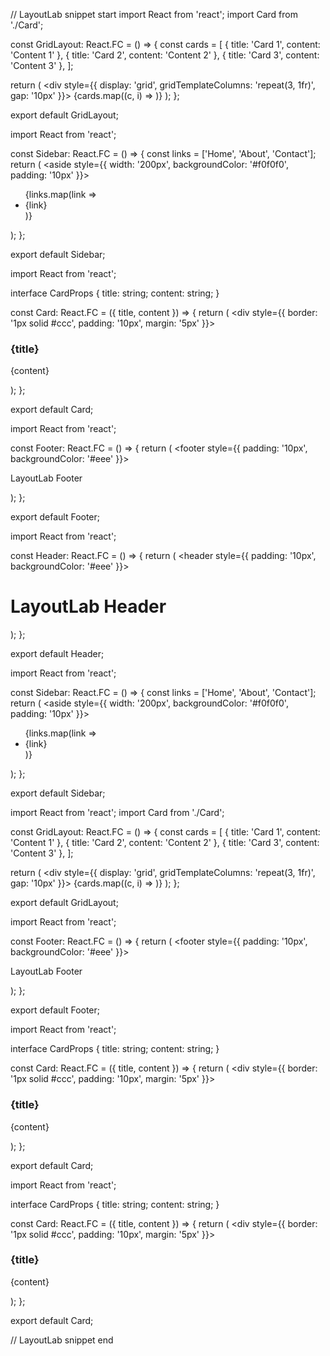 
// LayoutLab snippet start
import React from 'react';
import Card from './Card';

const GridLayout: React.FC = () => {
  const cards = [
    { title: 'Card 1', content: 'Content 1' },
    { title: 'Card 2', content: 'Content 2' },
    { title: 'Card 3', content: 'Content 3' },
  ];

  return (
    <div style={{ display: 'grid', gridTemplateColumns: 'repeat(3, 1fr)', gap: '10px' }}>
      {cards.map((c, i) => <Card key={i} title={c.title} content={c.content} />)}
    </div>
  );
};

export default GridLayout;

import React from 'react';

const Sidebar: React.FC = () => {
  const links = ['Home', 'About', 'Contact'];
  return (
    <aside style={{ width: '200px', backgroundColor: '#f0f0f0', padding: '10px' }}>
      <ul>
        {links.map(link => <li key={link}>{link}</li>)}
      </ul>
    </aside>
  );
};

export default Sidebar;

import React from 'react';

interface CardProps { title: string; content: string; }

const Card: React.FC<CardProps> = ({ title, content }) => {
  return (
    <div style={{ border: '1px solid #ccc', padding: '10px', margin: '5px' }}>
      <h3>{title}</h3>
      <p>{content}</p>
    </div>
  );
};

export default Card;

import React from 'react';

const Footer: React.FC = () => {
  return (
    <footer style={{ padding: '10px', backgroundColor: '#eee' }}>
      <p>LayoutLab Footer</p>
    </footer>
  );
};

export default Footer;

import React from 'react';

const Header: React.FC = () => {
  return (
    <header style={{ padding: '10px', backgroundColor: '#eee' }}>
      <h1>LayoutLab Header</h1>
    </header>
  );
};

export default Header;

import React from 'react';

const Sidebar: React.FC = () => {
  const links = ['Home', 'About', 'Contact'];
  return (
    <aside style={{ width: '200px', backgroundColor: '#f0f0f0', padding: '10px' }}>
      <ul>
        {links.map(link => <li key={link}>{link}</li>)}
      </ul>
    </aside>
  );
};

export default Sidebar;

import React from 'react';
import Card from './Card';

const GridLayout: React.FC = () => {
  const cards = [
    { title: 'Card 1', content: 'Content 1' },
    { title: 'Card 2', content: 'Content 2' },
    { title: 'Card 3', content: 'Content 3' },
  ];

  return (
    <div style={{ display: 'grid', gridTemplateColumns: 'repeat(3, 1fr)', gap: '10px' }}>
      {cards.map((c, i) => <Card key={i} title={c.title} content={c.content} />)}
    </div>
  );
};

export default GridLayout;

import React from 'react';

const Footer: React.FC = () => {
  return (
    <footer style={{ padding: '10px', backgroundColor: '#eee' }}>
      <p>LayoutLab Footer</p>
    </footer>
  );
};

export default Footer;

import React from 'react';

interface CardProps { title: string; content: string; }

const Card: React.FC<CardProps> = ({ title, content }) => {
  return (
    <div style={{ border: '1px solid #ccc', padding: '10px', margin: '5px' }}>
      <h3>{title}</h3>
      <p>{content}</p>
    </div>
  );
};

export default Card;

import React from 'react';

interface CardProps { title: string; content: string; }

const Card: React.FC<CardProps> = ({ title, content }) => {
  return (
    <div style={{ border: '1px solid #ccc', padding: '10px', margin: '5px' }}>
      <h3>{title}</h3>
      <p>{content}</p>
    </div>
  );
};

export default Card;

// LayoutLab snippet end
